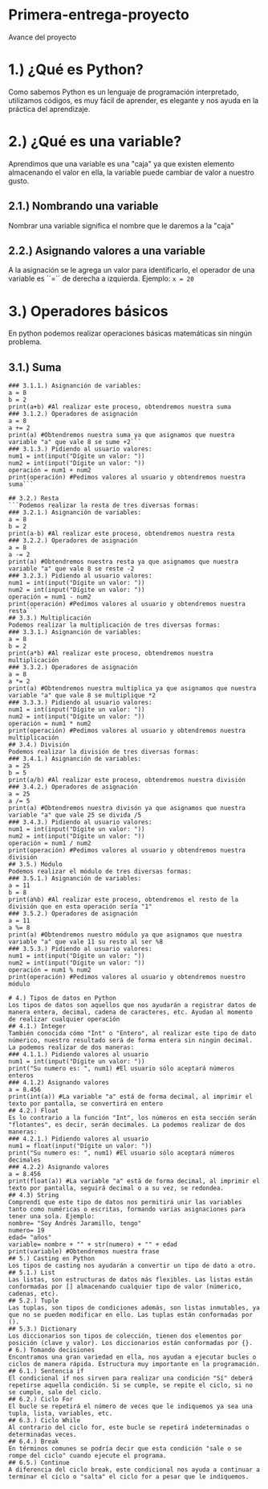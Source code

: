 # Primera-entrega-proyecto
Avance del proyecto
# 1.) ¿Qué es Python?
Como sabemos Python es un lenguaje de programación interpretado, utilizamos códigos, es muy fácil de aprender, es elegante y nos ayuda en la práctica del aprendizaje.
# 2.) ¿Qué es una variable?
Aprendimos que una variable es una "caja" ya que existen elemento almacenando el valor en ella, la variable puede cambiar de valor a nuestro gusto.
## 2.1.) Nombrando una variable
Nombrar una variable significa el nombre que le daremos a la "caja" 
## 2.2.) Asignando valores a una variable
A la asignación se le agrega un valor para identificarlo, el operador de una variable es ´´=´´ de derecha a izquierda.
Ejemplo:
```x = 20```
# 3.) Operadores básicos
En python podemos realizar operaciones básicas matemáticas sin ningún problema.
## 3.1.) Suma
```Podemos realizar la suma de tres diversas formas:
### 3.1.1.) Asignanción de variables:
a = 8
b = 2
print(a+b) #Al realizar este proceso, obtendremos nuestra suma
### 3.1.2.) Operadores de asignación
a = 8
a += 2
print(a) #Obtendremos nuestra suma ya que asignamos que nuestra variable "a" que vale 8 se sume +2```
### 3.1.3.) Pidiendo al usuario valores:
num1 = int(input("Dígite un valor: "))
num2 = int(input("Dígite un valor: "))
operación = num1 + num2
print(operación) #Pedimos valores al usuario y obtendremos nuestra suma```

## 3.2.) Resta
```Podemos realizar la resta de tres diversas formas:
### 3.2.1.) Asignanción de variables:
a = 8
b = 2
print(a-b) #Al realizar este proceso, obtendremos nuestra resta
### 3.2.2.) Operadores de asignación
a = 8
a -= 2
print(a) #Obtendremos nuestra resta ya que asignamos que nuestra variable "a" que vale 8 se reste -2
### 3.2.3.) Pidiendo al usuario valores:
num1 = int(input("Dígite un valor: "))
num2 = int(input("Dígite un valor: "))
operación = num1 - num2
print(operación) #Pedimos valores al usuario y obtendremos nuestra resta```
## 3.3.) Multiplicación
Podemos realizar la multiplicación de tres diversas formas:
### 3.3.1.) Asignanción de variables:
a = 8
b = 2
print(a*b) #Al realizar este proceso, obtendremos nuestra multiplicación
### 3.3.2.) Operadores de asignación
a = 8
a *= 2
print(a) #Obtendremos nuestra multiplica ya que asignamos que nuestra variable "a" que vale 8 se multiplique *2
### 3.3.3.) Pidiendo al usuario valores:
num1 = int(input("Dígite un valor: "))
num2 = int(input("Dígite un valor: "))
operación = num1 * num2
print(operación) #Pedimos valores al usuario y obtendremos nuestra multiplicación
## 3.4.) División
Podemos realizar la división de tres diversas formas:
### 3.4.1.) Asignanción de variables:
a = 25
b = 5
print(a/b) #Al realizar este proceso, obtendremos nuestra división
### 3.4.2.) Operadores de asignación
a = 25
a /= 5
print(a) #Obtendremos nuestra divisón ya que asignamos que nuestra variable "a" que vale 25 se divida /5
### 3.4.3.) Pidiendo al usuario valores:
num1 = int(input("Dígite un valor: "))
num2 = int(input("Dígite un valor: "))
operación = num1 / num2
print(operación) #Pedimos valores al usuario y obtendremos nuestra división
## 3.5.) Módulo
Podemos realizar el módulo de tres diversas formas:
### 3.5.1.) Asignanción de variables:
a = 11
b = 8
print(a%b) #Al realizar este proceso, obtendremos el resto de la división que en esta operación sería "1"
### 3.5.2.) Operadores de asignación
a = 11
a %= 8
print(a) #Obtendremos nuestro módulo ya que asignamos que nuestra variable "a" que vale 11 su resto al ser %8
### 3.5.3.) Pidiendo al usuario valores:
num1 = int(input("Dígite un valor: "))
num2 = int(input("Dígite un valor: "))
operación = num1 % num2
print(operación) #Pedimos valores al usuario y obtendremos nuestro módulo

# 4.) Tipos de datos en Python
Los tipos de datos son aquellos que nos ayudarán a registrar datos de manera entera, decimal, cadena de caracteres, etc. Ayudan al momento de realizar cualquier operación
## 4.1.) Integer
También conocida cómo "Int" o "Entero", al realizar este tipo de dato númerico, nuestro resultado será de forma entera sin ningún decimal. La podemos realizar de dos maneras:
### 4.1.1.) Pidiendo valores al usuario
num1 = int(input("Dígite un valor: "))
print("Su numero es: ", num1) #El usuario sólo aceptará números enteros
### 4.1.2) Asignando valores
a = 8.456
print(int(a)) #La variable "a" está de forma decimal, al imprimir el texto por pantalla, se convertirá en entero
## 4.2.) Float
Es lo contrario a la función "Int", los números en esta sección serán "flotantes", es decir, serán decimales. La podemos realizar de dos maneras:
### 4.2.1.) Pidiendo valores al usuario
num1 = float(input("Dígite un valor: "))
print("Su numero es: ", num1) #El usuario sólo aceptará números decimales
### 4.2.2) Asignando valores
a = 8.456
print(float(a)) #La variable "a" está de forma decimal, al imprimir el texto por pantalla, seguirá decimal o a su vez, se redondea.
## 4.3) String
Comprendí que este tipo de datos nos permitirá unir las variables tanto como numéricas o escritas, formando varias asignaciones para tener una sola. Ejemplo:
nombre= "Soy Andrés Jaramillo, tengo"
numero= 19
edad= "años"
variable= nombre + "" + str(numero) + "" + edad
print(variable) #Obtendremos nuestra frase
## 5.) Casting en Python
Los tipos de casting nos ayudarán a convertir un tipo de dato a otro.
## 5.1.) List
Las listas, son estructuras de datos más flexibles. Las listas están conformadas por [] almacenando cualquier tipo de valor (númerico, cadenas, etc).
## 5.2.) Tuple
Las tuplas, son tipos de condiciones además, son listas inmutables, ya que no se pueden modificar en ello. Las tuplas están conformadas por ().
## 5.3.) Dictionary
Los diccionarios son tipos de colección, tienen dos elementos por posición (clave y valor). Los diccionarios están conformadas por {}.
# 6.) Tomando decisiones
Encontramos una gran variedad en ella, nos ayudan a ejecutar bucles o ciclos de manera rápida. Estructura muy importante en la programación.
## 6.1.) Sentencia if
El condicional if nos sirven para realizar una condición "Sí" deberá repetirse aquella condición. Si se cumple, se repite el ciclo, si no se cumple, sale del ciclo.
## 6.2.) Ciclo For
El bucle se repetirá el número de veces que le indiquemos ya sea una tupla, lista, variables, etc.
## 6.3.) Ciclo While
Al contrario del ciclo for, este bucle se repetirá indeterminadas o determinadas veces.
## 6.4.) Break
En términos comunes se podría decir que esta condición "sale o se rompe del ciclo" cuando ejecute el programa.
## 6.5.) Continue
A diferencia del ciclo break, este condicional nos ayuda a continuar a terminar el ciclo o "salta" el ciclo for a pesar que le indiquemos.

